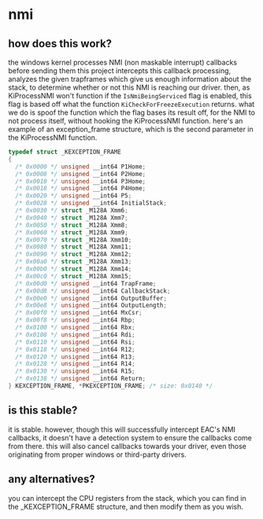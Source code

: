 # nmi

## how does this work?
the windows kernel processes NMI (non maskable interrupt) callbacks before sending them
this project intercepts this callback processing, analyzes the given trapframes which give us enough information about the stack, to determine whether or not this NMI is reaching our driver.
then, as KiProcessNMI won't function if the ```IsNmiBeingServiced``` flag is enabled, this flag is based off what the function ```KiCheckForFreezeExecution``` returns.
what we do is spoof the function which the flag bases its result off, for the NMI to not process itself, without hooking the KiProcessNMI function.
here's an example of an exception_frame structure, which is the second parameter in the KiProcessNMI function.
```cpp
typedef struct _KEXCEPTION_FRAME
{
  /* 0x0000 */ unsigned __int64 P1Home;
  /* 0x0008 */ unsigned __int64 P2Home;
  /* 0x0010 */ unsigned __int64 P3Home;
  /* 0x0018 */ unsigned __int64 P4Home;
  /* 0x0020 */ unsigned __int64 P5;
  /* 0x0028 */ unsigned __int64 InitialStack;
  /* 0x0030 */ struct _M128A Xmm6;
  /* 0x0040 */ struct _M128A Xmm7;
  /* 0x0050 */ struct _M128A Xmm8;
  /* 0x0060 */ struct _M128A Xmm9;
  /* 0x0070 */ struct _M128A Xmm10;
  /* 0x0080 */ struct _M128A Xmm11;
  /* 0x0090 */ struct _M128A Xmm12;
  /* 0x00a0 */ struct _M128A Xmm13;
  /* 0x00b0 */ struct _M128A Xmm14;
  /* 0x00c0 */ struct _M128A Xmm15;
  /* 0x00d0 */ unsigned __int64 TrapFrame;
  /* 0x00d8 */ unsigned __int64 CallbackStack;
  /* 0x00e0 */ unsigned __int64 OutputBuffer;
  /* 0x00e8 */ unsigned __int64 OutputLength;
  /* 0x00f0 */ unsigned __int64 MxCsr;
  /* 0x00f8 */ unsigned __int64 Rbp;
  /* 0x0100 */ unsigned __int64 Rbx;
  /* 0x0108 */ unsigned __int64 Rdi;
  /* 0x0110 */ unsigned __int64 Rsi;
  /* 0x0118 */ unsigned __int64 R12;
  /* 0x0120 */ unsigned __int64 R13;
  /* 0x0128 */ unsigned __int64 R14;
  /* 0x0130 */ unsigned __int64 R15;
  /* 0x0138 */ unsigned __int64 Return;
} KEXCEPTION_FRAME, *PKEXCEPTION_FRAME; /* size: 0x0140 */
```

## is this stable?
it is stable. however, though this will successfully intercept EAC's NMI callbacks, it doesn't have a detection system to ensure the callbacks come from there.
this will also cancel callbacks towards your driver, even those originating from proper windows or third-party drivers.

## any alternatives?
you can intercept the CPU registers from the stack, which you can find in the _KEXCEPTION_FRAME structure, and then modify them as you wish.
